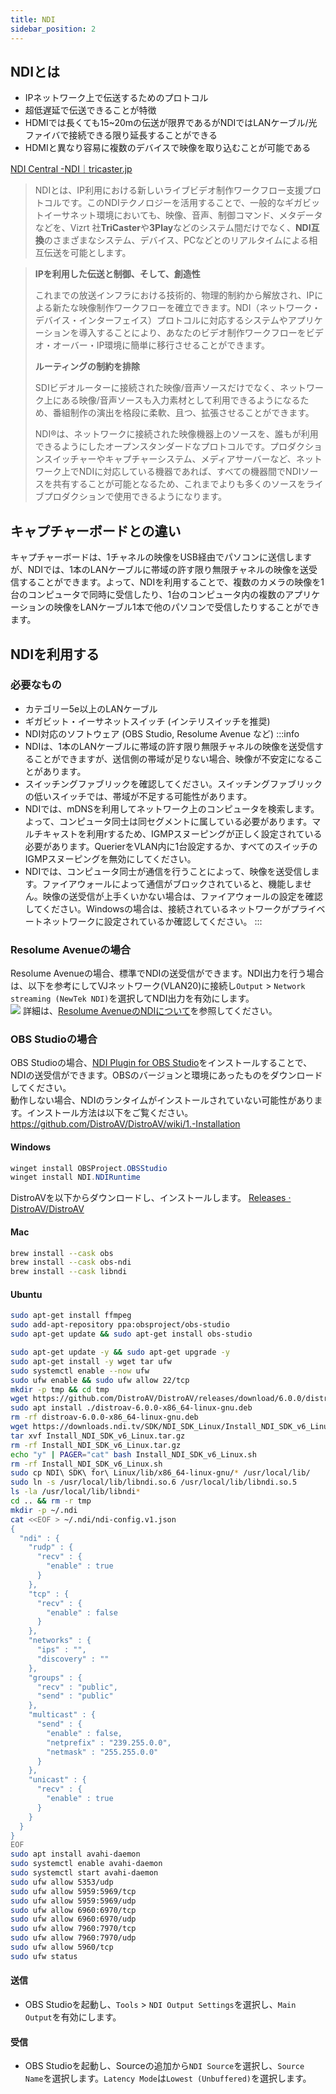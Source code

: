 ```yaml
---
title: NDI
sidebar_position: 2
---
```

## NDIとは
- IPネットワーク上で伝送するためのプロトコル
- 超低遅延で伝送できることが特徴
- HDMIでは長くても15~20mの伝送が限界であるがNDIではLANケーブル/光ファイバで接続できる限り延長することができる
- HDMIと異なり容易に複数のデバイスで映像を取り込むことが可能である

[NDI Central -NDI｜tricaster.jp](https://tricaster.jp/ndi-central/ndi/)

> NDIとは、IP利用における新しいライブビデオ制作ワークフロー支援プロトコルです。このNDIテクノロジーを活用することで、一般的なギガビットイーサネット環境においても、映像、音声、制御コマンド、メタデータなどを、Vizrt 社**TriCaster**や**3Play**などのシステム間だけでなく、**NDI互換**のさまざまなシステム、デバイス、PCなどとのリアルタイムによる相互伝送を可能とします。
> 

> **IPを利用した伝送と制御、そして、創造性**
> 
> 
> これまでの放送インフラにおける技術的、物理的制約から解放され、IPによる新たな映像制作ワークフローを確立できます。NDI（ネットワーク・デバイス・インターフェイス）プロトコルに対応するシステムやアプリケーションを導入することにより、あなたのビデオ制作ワークフローをビデオ・オーバー・IP環境に簡単に移行させることができます。
> 
> **ルーティングの制約を排除**
> 
> SDIビデオルーターに接続された映像/音声ソースだけでなく、ネットワーク上にある映像/音声ソースも入力素材として利用できるようになるため、番組制作の演出を格段に柔軟、且つ、拡張させることができます。
> 
> NDI®は、ネットワークに接続された映像機器上のソースを、誰もが利用できるようにしたオープンスタンダードなプロトコルです。プロダクションスイッチャーやキャプチャーシステム、メディアサーバーなど、ネットワーク上でNDIに対応している機器であれば、すべての機器間でNDIソースを共有することが可能となるため、これまでよりも多くのソースをライブプロダクションで使用できるようになります。
>

## キャプチャーボードとの違い
キャプチャーボードは、1チャネルの映像をUSB経由でパソコンに送信しますが、NDIでは、1本のLANケーブルに帯域の許す限り無限チャネルの映像を送受信することができます。よって、NDIを利用することで、複数のカメラの映像を1台のコンピュータで同時に受信したり、1台のコンピュータ内の複数のアプリケーションの映像をLANケーブル1本で他のパソコンで受信したりすることができます。  

## NDIを利用する
### 必要なもの
- カテゴリー5e以上のLANケーブル
- ギガビット・イーサネットスイッチ (インテリスイッチを推奨)
- NDI対応のソフトウェア (OBS Studio, Resolume Avenue など)
:::info
- NDIは、1本のLANケーブルに帯域の許す限り無限チャネルの映像を送受信することができますが、送信側の帯域が足りない場合、映像が不安定になることがあります。
- スイッチングファブリックを確認してください。スイッチングファブリックの低いスイッチでは、帯域が不足する可能性があります。
- NDIでは、mDNSを利用してネットワーク上のコンピュータを検索します。よって、コンピュータ同士は同セグメントに属している必要があります。マルチキャストを利用rするため、IGMPスヌーピングが正しく設定されている必要があります。QuerierをVLAN内に1台設定するか、すべてのスイッチのIGMPスヌーピングを無効にしてください。
- NDIでは、コンピュータ同士が通信を行うことによって、映像を送受信します。ファイアウォールによって通信がブロックされていると、機能しません。映像の送受信が上手くいかない場合は、ファイアウォールの設定を確認してください。Windowsの場合は、接続されているネットワークがプライベートネットワークに設定されているか確認してください。
:::
### Resolume Avenueの場合
Resolume Avenueの場合、標準でNDIの送受信ができます。NDI出力を行う場合は、以下を参考にしてVJネットワーク(VLAN20)に接続し`Output` > `Network streaming (NewTek NDI)`を選択してNDI出力を有効にします。  
![](https://raw.githubusercontent.com/TechnoTUT/Infrastructure/refs/heads/main/network/design/event.drawio.svg)
詳細は、[Resolume AvenueのNDIについて](https://resolume.com/support/ja/NDI_inputs_and_outputs)を参照してください。
### OBS Studioの場合
OBS Studioの場合、[NDI Plugin for OBS Studio](https://github.com/DistroAV/DistroAV)をインストールすることで、NDIの送受信ができます。OBSのバージョンと環境にあったものをダウンロードしてください。  
動作しない場合、NDIのランタイムがインストールされていない可能性があります。インストール方法は以下をご覧ください。
https://github.com/DistroAV/DistroAV/wiki/1.-Installation

#### Windows
```powershell
winget install OBSProject.OBSStudio
winget install NDI.NDIRuntime
```
DistroAVを以下からダウンロードし、インストールします。
[Releases · DistroAV/DistroAV](https://github.com/DistroAV/DistroAV/releases)
#### Mac
```zsh
brew install --cask obs
brew install --cask obs-ndi
brew install --cask libndi
```
#### Ubuntu
```bash
sudo apt-get install ffmpeg
sudo add-apt-repository ppa:obsproject/obs-studio
sudo apt-get update && sudo apt-get install obs-studio

sudo apt-get update -y && sudo apt-get upgrade -y
sudo apt-get install -y wget tar ufw
sudo systemctl enable --now ufw 
sudo ufw enable && sudo ufw allow 22/tcp
mkdir -p tmp && cd tmp
wget https://github.com/DistroAV/DistroAV/releases/download/6.0.0/distroav-6.0.0-x86_64-linux-gnu.deb
sudo apt install ./distroav-6.0.0-x86_64-linux-gnu.deb
rm -rf distroav-6.0.0-x86_64-linux-gnu.deb
wget https://downloads.ndi.tv/SDK/NDI_SDK_Linux/Install_NDI_SDK_v6_Linux.tar.gz
tar xvf Install_NDI_SDK_v6_Linux.tar.gz 
rm -rf Install_NDI_SDK_v6_Linux.tar.gz 
echo "y" | PAGER="cat" bash Install_NDI_SDK_v6_Linux.sh
rm -rf Install_NDI_SDK_v6_Linux.sh 
sudo cp NDI\ SDK\ for\ Linux/lib/x86_64-linux-gnu/* /usr/local/lib/
sudo ln -s /usr/local/lib/libndi.so.6 /usr/local/lib/libndi.so.5
ls -la /usr/local/lib/libndi*
cd .. && rm -r tmp
mkdir -p ~/.ndi
cat <<EOF > ~/.ndi/ndi-config.v1.json
{
  "ndi" : {
    "rudp" : {
      "recv" : {
        "enable" : true
      }
    },
    "tcp" : {
      "recv" : {
        "enable" : false
      }
    },
    "networks" : {
      "ips" : "",
      "discovery" : ""
    },
    "groups" : {
      "recv" : "public",
      "send" : "public"
    },
    "multicast" : {
      "send" : {
        "enable" : false,
        "netprefix" : "239.255.0.0",
        "netmask" : "255.255.0.0"
      }
    },
    "unicast" : {
      "recv" : {
        "enable" : true
      }
    }
  }
}
EOF
sudo apt install avahi-daemon
sudo systemctl enable avahi-daemon
sudo systemctl start avahi-daemon
sudo ufw allow 5353/udp
sudo ufw allow 5959:5969/tcp
sudo ufw allow 5959:5969/udp
sudo ufw allow 6960:6970/tcp
sudo ufw allow 6960:6970/udp
sudo ufw allow 7960:7970/tcp
sudo ufw allow 7960:7970/udp
sudo ufw allow 5960/tcp
sudo ufw status
```

#### 送信
- OBS Studioを起動し、`Tools` > `NDI Output Settings`を選択し、`Main Output`を有効にします。
#### 受信
- OBS Studioを起動し、Sourceの追加から`NDI Source`を選択し、`Source Name`を選択します。`Latency Mode`は`Lowest (Unbuffered)`を選択します。